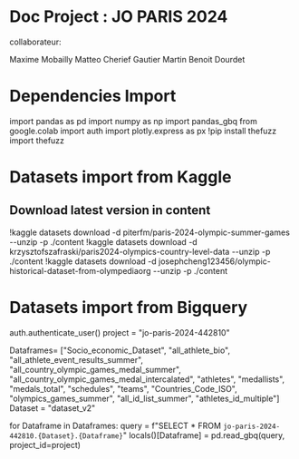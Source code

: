 # Doc Project : JO PARIS 2024

collaborateur:

Maxime Mobailly
Matteo Cherief
Gautier Martin
Benoit Dourdet

# Dependencies Import

import pandas as pd
import numpy as np
import pandas_gbq
from google.colab import auth
import plotly.express as px
!pip install thefuzz
import thefuzz

# Datasets import from Kaggle

## Download latest version in content
!kaggle datasets download -d piterfm/paris-2024-olympic-summer-games --unzip -p ./content
!kaggle datasets download -d krzysztofszafraski/paris2024-olympics-country-level-data --unzip -p ./content
!kaggle datasets download -d josephcheng123456/olympic-historical-dataset-from-olympediaorg --unzip -p ./content

# Datasets import from Bigquery

auth.authenticate_user()
project = "jo-paris-2024-442810"

Dataframes= ["Socio_economic_Dataset",
"all_athlete_bio",
"all_athlete_event_results_summer",
"all_country_olympic_games_medal_summer",
"all_country_olympic_games_medal_intercalated",
"athletes",
"medallists",
"medals_total",
"schedules",
"teams",
"Countries_Code_ISO",
"olympics_games_summer",
"all_id_list_summer",
"athletes_id_multiple"]
Dataset = "dataset_v2"


for Dataframe in Dataframes:
  query = f"SELECT * FROM `jo-paris-2024-442810.{Dataset}.{Dataframe}`"
  locals()[Dataframe] = pd.read_gbq(query, project_id=project)




